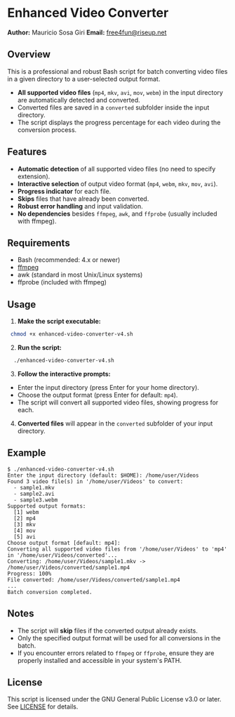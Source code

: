 # Enhanced Video Converter

**Author:** Mauricio Sosa Giri
**Email:** free4fun@riseup.net

## Overview

This is a professional and robust Bash script for batch converting video files in a given directory to a user-selected output format.
- **All supported video files** (`mp4`, `mkv`, `avi`, `mov`, `webm`) in the input directory are automatically detected and converted.
- Converted files are saved in a `converted` subfolder inside the input directory.
- The script displays the progress percentage for each video during the conversion process.

## Features

- **Automatic detection** of all supported video files (no need to specify extension).
- **Interactive selection** of output video format (`mp4`, `webm`, `mkv`, `mov`, `avi`).
- **Progress indicator** for each file.
- **Skips** files that have already been converted.
- **Robust error handling** and input validation.
- **No dependencies** besides `ffmpeg`, `awk`, and `ffprobe` (usually included with ffmpeg).

## Requirements

- Bash (recommended: 4.x or newer)
- [ffmpeg](https://ffmpeg.org/)
- awk (standard in most Unix/Linux systems)
- ffprobe (included with ffmpeg)

## Usage

1. **Make the script executable:**
 ```bash
  chmod +x enhanced-video-converter-v4.sh
```

2. **Run the script:**
```bash
  ./enhanced-video-converter-v4.sh
```

3. **Follow the interactive prompts:**
  - Enter the input directory (press Enter for your home directory).
  - Choose the output format (press Enter for default: `mp4`).
  - The script will convert all supported video files, showing progress for each.

4. **Converted files** will appear in the `converted` subfolder of your input directory.

## Example

```
$ ./enhanced-video-converter-v4.sh
Enter the input directory (default: $HOME): /home/user/Videos
Found 3 video file(s) in '/home/user/Videos' to convert:
  - sample1.mkv
  - sample2.avi
  - sample3.webm
Supported output formats:
  [1] webm
  [2] mp4
  [3] mkv
  [4] mov
  [5] avi
Choose output format [default: mp4]:
Converting all supported video files from '/home/user/Videos' to 'mp4' in '/home/user/Videos/converted'...
Converting: /home/user/Videos/sample1.mkv -> /home/user/Videos/converted/sample1.mp4
Progress: 100%
File converted: /home/user/Videos/converted/sample1.mp4
...
Batch conversion completed.
```

## Notes

- The script will **skip** files if the converted output already exists.
- Only the specified output format will be used for all conversions in the batch.
- If you encounter errors related to `ffmpeg` or `ffprobe`, ensure they are properly installed and accessible in your system's PATH.

## License

This script is licensed under the GNU General Public License v3.0 or later.
See [LICENSE](https://www.gnu.org/licenses/gpl-3.0.html) for details.
